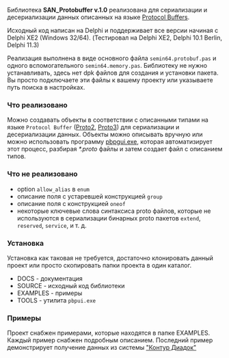 Библиотека **SAN_Protobuffer v.1.0** реализована для сериализации и десериализации данных описанных на языке  [Protocol Buffers](https://protobuf.dev).

Исходный код написан на Delphi и поддерживает все версии начиная с Delphi XE2 (Windows 32/64).
(Тестировал на Delphi XE2, Delphi 10.1 Berlin, Delphi 11.3)

Реализация выполнена в виде основного файла `semin64.protobuf.pas` и одного вспомогательного `semin64.memory.pas`. Библиотеку не нужно устанавливать, здесь нет dpk файлов для создания и установки пакета. Вы просто подключаете эти файлы к вашему проекту или указываете путь поиска в настройках.
### Что реализовано
Можно создавать объекты в соответствии с описанными типами на языке `Protocol Buffer` ([Proto2](https://protobuf.dev/programming-guides/proto2/), [Proto3](https://protobuf.dev/programming-guides/proto3/)) для сериализации и десериализации данных. Объекты можно описывать вручную или можно использовать программу [pbpgui.exe](https://github.com/semin-alx/SAN_ProtobufferParser), которая автоматизирует этот процесс, разбирая *\*.proto* файлы и затем создает файл с описанием типов.
### Что не реализовано
- option `allow_alias` в `enum`
- описание поля с устаревшей конструкцией `group`
- описание поля с конструкцией `oneof`
- некоторые ключевые слова синтаксиса proto файлов, которые
		не используются в сериализации бинарных proto пакетов
		`extend`, `reserved`, `service`, и т. д.
### Установка
Установка как таковая не требуется, достаточно клонировать данный проект или просто  скопировать папки проекта в один каталог.
- DOCS - документация
- SOURCE - исходный код библиотеки
- EXAMPLES - примеры
- TOOLS - утилита `pbpui.exe`
### Примеры
Проект снабжен примерами, которые находятся в папке EXAMPLES.
Каждый пример снабжен подробным описанием. Последний пример демонстрирует получение данных из системы ["Контур Диадок"](https://www.diadoc.ru)
